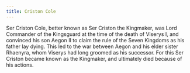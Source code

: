 ```yaml
---
title: Criston Cole
---
```


Ser Criston Cole, better known as Ser Criston the Kingmaker, was Lord Commander of the Kingsguard at the time of the death of Viserys I, and convinced his son Aegon II to claim the rule of the Seven Kingdoms as his father lay dying. This led to the war between Aegon and his elder sister Rhaenyra, whom Viserys had long groomed as his successor. For this Ser Criston became known as the Kingmaker, and ultimately died because of his actions.


